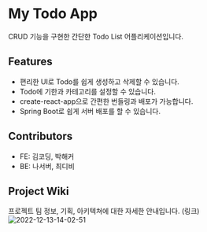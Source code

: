 # My Todo App

CRUD 기능을 구현한 간단한 Todo List 어플리케이션입니다.
## Features

- 편리한 UI로 Todo를 쉽게 생성하고 삭제할 수 있습니다.
- Todo에 기한과 카테고리를 설정할 수 있습니다.
- create-react-app으로 간편한 번들링과 배포가 가능합니다.
- Spring Boot로 쉽게 서버 배포를 할 수 있습니다.

## Contributors

- FE: 김코딩, 박해커
- BE: 나서버, 최디비

## Project Wiki

프로젝트 팀 정보, 기획, 아키텍쳐에 대한 자세한 안내입니다.
(링크)
![2022-12-13-14-02-51](https://user-images.githubusercontent.com/81937738/207231946-901bee1d-babc-4846-8833-2e3e493765f9.gif)
